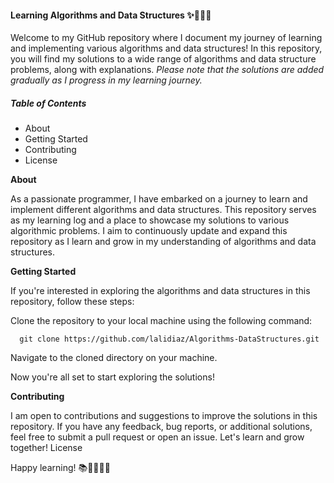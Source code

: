 #### Learning Algorithms and Data Structures ✨👩🏽‍💻

Welcome to my GitHub repository where I document my journey of learning and implementing various algorithms and data structures! In this repository, you will find my solutions to a wide range of algorithms and data structure problems, along with explanations.
_Please note that the solutions are added gradually as I progress in my learning journey._

##### Table of Contents

- About
- Getting Started
- Contributing
- License

**About**

As a passionate programmer, I have embarked on a journey to learn and implement different algorithms and data structures. This repository serves as my learning log and a place to showcase my solutions to various algorithmic problems. I aim to continuously update and expand this repository as I learn and grow in my understanding of algorithms and data structures.

**Getting Started**

If you're interested in exploring the algorithms and data structures in this repository, follow these steps:

Clone the repository to your local machine using the following command:

```
  git clone https://github.com/lalidiaz/Algorithms-DataStructures.git
```

Navigate to the cloned directory on your machine.

Now you're all set to start exploring the solutions!

**Contributing**

I am open to contributions and suggestions to improve the solutions in this repository. If you have any feedback, bug reports, or additional solutions, feel free to submit a pull request or open an issue. Let's learn and grow together!
License

Happy learning! 📚👩🏽‍💻🚀
